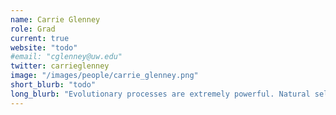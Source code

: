 ```yaml
---
name: Carrie Glenney
role: Grad
current: true
website: "todo"
#email: "cglenney@uw.edu"
twitter: carrieglenney
image: "/images/people/carrie_glenney.png"
short_blurb: "todo"
long_blurb: "Evolutionary processes are extremely powerful. Natural selection has generated an impressive array of proteins, many of which perform complex tasks. A major mystery in molecular evolution involves the evolution of protein-protein interfaces: how does natural selection steer the diversification of new protein interactions? See here for a BEACON blog post on my work with protein evolution."
---
```


